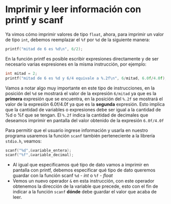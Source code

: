 # Imprimir y leer información con printf  y scanf
Ya vimos cómo imprimir valores de tipo `float`, ahora, para imprimir un valor de tipo `int`, debemos reemplazar el `%f` por `%d` de la siguiente manera:
```c
printf("mitad de 6 es %d\n", 6/2);
```
En la función printf es posible escribir expresiones directamente y de ser necesario varias expresiones en la misma instrucción, por ejemplo:
```c
int mitad = 2; 
printf("mitad de 6 es %d y 6/4 equivale a %.2f\n", 6/mitad, 6.0f/4.0f);
```
Vamos a notar algo muy importante en este tipo de instrucciones, en la posición del `%d` se mostrará el valor de la expresión `6/mitad` ya que es la **primera** expresión que se encuentra, en la posición del `%.2f` se mostrará el valor de la expresión 6.0f/4.0f ya que es la **segunda** expresión. Esto implica que la cantidad de variables o expresiones debe ser igual a la cantidad de %d o %f que se tengan.
El `%.2f` indica la cantidad de decimales que deseamos imprimir en pantalla del valor obtenido de la expresión `6.0f/4.0f`

Para permitir que el usuario ingrese información y usarla en nuestro programa usaremos la función `scanf` también perteneciente a la librería `stdio.h`, veamos:
```c
scanf("%d",&variable_entera);
scanf("%f",&variable_decimal);
```
 - Al igual que especificamos qué tipo de dato vamos a imprimir en pantalla con printf, debemos especificar qué tipo de dato queremos guardar con la función scanf `%d` - *int* o `%f` - *float*
 - Vemos un nuevo operador `&` en esta instrucción, con este operador obtenemos la dirección de la variable que precede, esto con el fin de indicar a la función `scanf` **dónde** debe guardar el valor que acaba de leer.